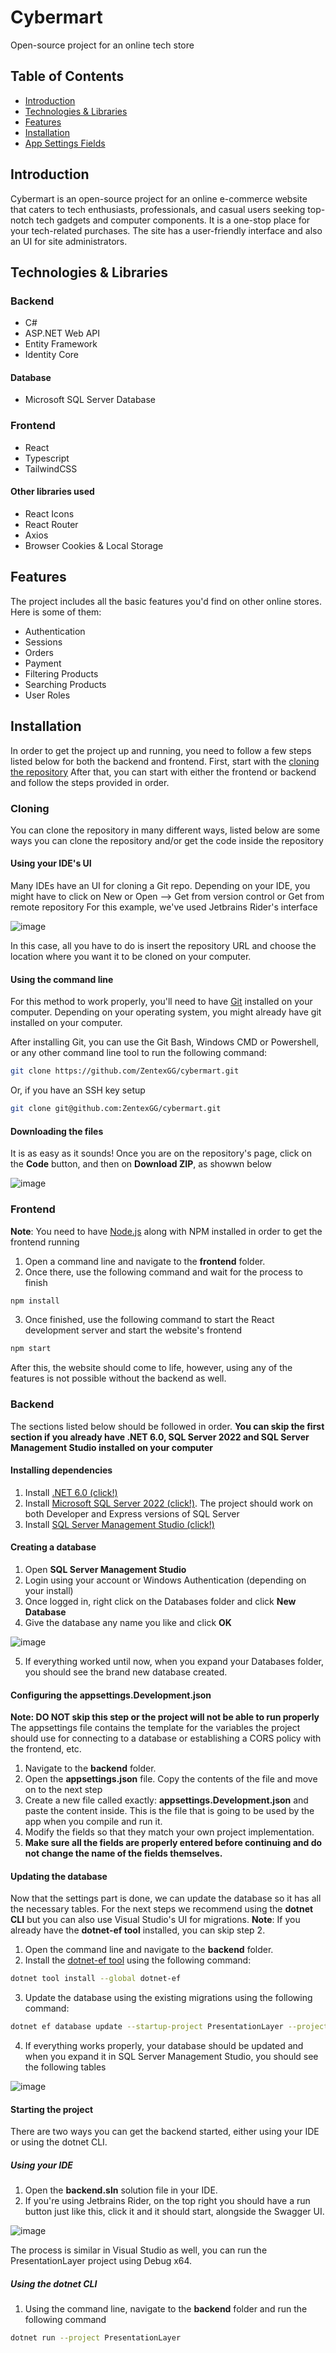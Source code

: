 # Cybermart

Open-source project for an online tech store

## Table of Contents

- [Introduction](#introduction)
- [Technologies & Libraries](#technologies--libraries)
- [Features](#features)
- [Installation](#installation)
- [App Settings Fields](#app-settings-fields)

## Introduction

Cybermart is an open-source project for an online e-commerce website that caters to tech enthusiasts, professionals, and casual users seeking top-notch tech gadgets and computer components. It is a one-stop place for your tech-related purchases. The site has a user-friendly interface and also an UI for site administrators.

## Technologies & Libraries

### Backend
- C#
- ASP.NET Web API
- Entity Framework
- Identity Core
#### Database
- Microsoft SQL Server Database

### Frontend
- React
- Typescript
- TailwindCSS
#### Other libraries used
- React Icons
- React Router
- Axios
- Browser Cookies & Local Storage

## Features

The project includes all the basic features you'd find on other online stores. Here is some of them:
- Authentication
- Sessions
- Orders
- Payment
- Filtering Products
- Searching Products
- User Roles

## Installation

In order to get the project up and running, you need to follow a few steps listed below for both the backend and frontend. First, start with the [cloning the repository](#Cloning) After that, you can start with either the frontend or backend and follow the steps provided in order.

### Cloning
You can clone the repository in many different ways, listed below are some ways you can clone the repository and/or get the code inside the repository
#### Using your IDE's UI
Many IDEs have an UI for cloning a Git repo. Depending on your IDE, you might have to click on New or Open --> Get from version control or Get from remote repository
For this example, we've used Jetbrains Rider's interface

![image](https://github.com/ZentexGG/cybermart/assets/54683170/ac61e5df-d9d0-47f7-946b-872d38e761fa)

In this case, all you have to do is insert the repository URL and choose the location where you want it to be cloned on your computer.

#### Using the command line
For this method to work properly, you'll need to have [Git](https://git-scm.com/downloads) installed on your computer.
Depending on your operating system, you might already have git installed on your computer.

After installing Git, you can use the Git Bash, Windows CMD or Powershell, or any other command line tool to run the following command:
``` bash
git clone https://github.com/ZentexGG/cybermart.git
```
Or, if you have an SSH key setup

``` bash
git clone git@github.com:ZentexGG/cybermart.git
```

#### Downloading the files
It is as easy as it sounds! Once you are on the repository's page, click on the **Code** button, and then on **Download ZIP**, as showwn below

![image](https://github.com/ZentexGG/cybermart/assets/54683170/32d02fcf-7fec-41d6-b6c1-792559f08b0e)


### Frontend
**Note**: You need to have [Node.js](https://nodejs.org/en) along with NPM installed in order to get the frontend running 
1. Open a command line and navigate to the **frontend** folder.
2. Once there, use the following command and wait for the process to finish
``` bash
npm install
```
3. Once finished, use the following command to start the React development server and start the website's frontend
``` bash
npm start
```
After this, the website should come to life, however, using any of the features is not possible without the backend as well.

### Backend
The sections listed below should be followed in order.
**You can skip the first section if you already have .NET 6.0, SQL Server 2022 and SQL Server Management Studio installed on your computer**
#### Installing dependencies
1. Install [.NET 6.0 (click!)](https://dotnet.microsoft.com/en-us/download)
2. Install [Microsoft SQL Server 2022 (click!)](https://www.microsoft.com/en-us/sql-server/sql-server-downloads). The project should work on both Developer and Express versions of SQL Server
3. Install [SQL Server Management Studio (click!)](https://learn.microsoft.com/en-us/sql/ssms/download-sql-server-management-studio-ssms?view=sql-server-ver16)

#### Creating a database
1. Open **SQL Server Management Studio**
2. Login using your account or Windows Authentication (depending on your install)
3. Once logged in, right click on the Databases folder and click **New Database**
4. Give the database any name you like and click **OK**

![image](https://github.com/ZentexGG/cybermart/assets/54683170/7c0cc4d5-e21a-46d4-9cdd-99d19e944dd6)

5. If everything worked until now, when you expand your Databases folder, you should see the brand new database created.

#### Configuring the appsettings.Development.json
**Note: DO NOT skip this step or the project will not be able to run properly**
The appsettings file contains the template for the variables the project should use for connecting to a database or establishing a CORS policy with the frontend, etc.

1. Navigate to the **backend** folder.
2. Open the **appsettings.json** file. Copy the contents of the file and move on to the next step
3. Create a new file called exactly: **appsettings.Development.json** and paste the content inside. This is the file that is going to be used by the app when you compile and run it.
4. Modify the fields so that they match your own project implementation.
5. **Make sure all the fields are properly entered before continuing and do not change the name of the fields themselves.**

#### Updating the database
Now that the settings part is done, we can update the database so it has all the necessary tables. For the next steps we recommend using the **dotnet CLI** but you can also use Visual Studio's UI for migrations.
**Note**: If you already have the **dotnet-ef tool** installed, you can skip step 2.

1. Open the command line and navigate to the **backend** folder.
2. Install the [dotnet-ef tool](https://learn.microsoft.com/en-us/ef/core/cli/dotnet) using the following command:
```bash
dotnet tool install --global dotnet-ef
```
3. Update the database using the existing migrations using the following command:
``` bash
dotnet ef database update --startup-project PresentationLayer --project DataLayer
```
4. If everything works properly, your database should be updated and when you expand it in SQL Server Management Studio, you should see the following tables

![image](https://github.com/ZentexGG/cybermart/assets/54683170/85971b51-bc32-4eb0-95e3-7cfc7418fcf5)


#### Starting the project
There are two ways you can get the backend started, either using your IDE or using the dotnet CLI.
##### Using your IDE
1. Open the **backend.sln** solution file in your IDE.
2. If you're using Jetbrains Rider, on the top right you should have a run button just like this, click it and it should start, alongside the Swagger UI.
     
![image](https://github.com/ZentexGG/cybermart/assets/54683170/62a0dbe6-e776-446c-a92c-2030e8d9f0c6)

The process is similar in Visual Studio as well, you can run the PresentationLayer project using Debug x64.

##### Using the dotnet CLI
1. Using the command line, navigate to the **backend** folder and run the following command
``` bash
dotnet run --project PresentationLayer
```


